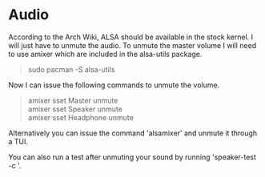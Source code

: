 # Audio  

According to the Arch Wiki, ALSA should be available in the stock kernel. I will just have to unmute the audio. To unmute the master volume I will need to use amixer which are included in the alsa-utils package.  

> sudo pacman -S alsa-utils  

Now I can issue the following commands to unmute the volume.  

> amixer sset Master unmute  
> amixer sset Speaker unmute  
> amixer sset Headphone unmute  

Alternatively you can issue the command 'alsamixer' and unmute it through a TUI.  

You can also run a test after unmuting your sound by running 'speaker-test -c <number of channels>'.
